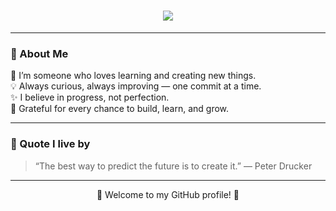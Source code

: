 <!-- Typing Animation -->
<h1 align="center">
  <img src="https://readme-typing-svg.herokuapp.com?font=Fira+Code&pause=1000&color=FF6B6B,FFD93D,6BCB77&center=true&vCenter=true&width=500&lines=Hi+there!+Welcome+to+my+Profile!"/>
</h1>


---

### 💫 About Me  
🌱 I’m someone who loves learning and creating new things.  
💡 Always curious, always improving — one commit at a time.  
✨ I believe in progress, not perfection.  
🌈 Grateful for every chance to build, learn, and grow.  

---

### 💭 Quote I live by  
> “The best way to predict the future is to create it.” — Peter Drucker  

---

<p align="center">
  🌸 Welcome to my GitHub profile! 🌸
</p>

